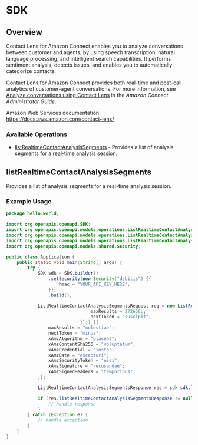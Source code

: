 # SDK

## Overview

<p>Contact Lens for Amazon Connect enables you to analyze conversations between customer and agents, by using speech transcription, natural language processing, and intelligent search capabilities. It performs sentiment analysis, detects issues, and enables you to automatically categorize contacts.</p> <p>Contact Lens for Amazon Connect provides both real-time and post-call analytics of customer-agent conversations. For more information, see <a href="https://docs.aws.amazon.com/connect/latest/adminguide/analyze-conversations.html">Analyze conversations using Contact Lens</a> in the <i>Amazon Connect Administrator Guide</i>. </p>

Amazon Web Services documentation
<https://docs.aws.amazon.com/contact-lens/>
### Available Operations

* [listRealtimeContactAnalysisSegments](#listrealtimecontactanalysissegments) - Provides a list of analysis segments for a real-time analysis session.

## listRealtimeContactAnalysisSegments

Provides a list of analysis segments for a real-time analysis session.

### Example Usage

```java
package hello.world;

import org.openapis.openapi.SDK;
import org.openapis.openapi.models.operations.ListRealtimeContactAnalysisSegmentsRequest;
import org.openapis.openapi.models.operations.ListRealtimeContactAnalysisSegmentsRequestBody;
import org.openapis.openapi.models.operations.ListRealtimeContactAnalysisSegmentsResponse;
import org.openapis.openapi.models.shared.Security;

public class Application {
    public static void main(String[] args) {
        try {
            SDK sdk = SDK.builder()
                .setSecurity(new Security("debitis") {{
                    hmac = "YOUR_API_KEY_HERE";
                }})
                .build();

            ListRealtimeContactAnalysisSegmentsRequest req = new ListRealtimeContactAnalysisSegmentsRequest(                new ListRealtimeContactAnalysisSegmentsRequestBody("ipsa", "delectus") {{
                                maxResults = 272656L;
                                nextToken = "suscipit";
                            }};) {{
                maxResults = "molestiae";
                nextToken = "minus";
                xAmzAlgorithm = "placeat";
                xAmzContentSha256 = "voluptatum";
                xAmzCredential = "iusto";
                xAmzDate = "excepturi";
                xAmzSecurityToken = "nisi";
                xAmzSignature = "recusandae";
                xAmzSignedHeaders = "temporibus";
            }};            

            ListRealtimeContactAnalysisSegmentsResponse res = sdk.sdk.listRealtimeContactAnalysisSegments(req);

            if (res.listRealtimeContactAnalysisSegmentsResponse != null) {
                // handle response
            }
        } catch (Exception e) {
            // handle exception
        }
    }
}
```
